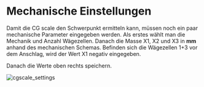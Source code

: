 # Mechanische Einstellungen

Damit die CG scale den Schwerpunkt ermitteln kann, müssen noch ein paar mechanische Parameter eingegeben werden. Als erstes wählt man die Mechanik und Anzahl Wägezellen. Danach die Masse X1, X2 und X3 in **mm** anhand des mechanischen Schemas. Befinden sich die Wägezellen 1+3 vor dem Anschlag, wird der Wert X1 negativ eingegeben.

Danach die Werte oben rechts speichern.

![cgscale_settings](https://github.com/nightflyer88/CG_scale/blob/master/Doc/img/cgscale_settings_mechanic.png)
